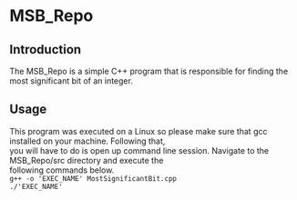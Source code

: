 # MSB_Repo

## Introduction
The MSB_Repo is a simple C++ program that is responsible for finding the most significant bit of an integer.  

## Usage
This program was executed on a Linux so please make sure that gcc installed on your machine. Following that,  
you will have to do is open up command line session. Navigate to the MSB_Repo/src directory and execute the  
following commands below.  
<code>g++ -o 'EXEC_NAME' MostSignificantBit.cpp</code>      
<code>./'EXEC_NAME'</code>
